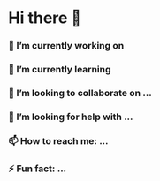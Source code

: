 # Hi there 👋

### 🔭 I’m currently working on 
### 🌱 I’m currently learning 
### 👯 I’m looking to collaborate on ...
### 🤔 I’m looking for help with ...
### 📫 How to reach me: ...
### ⚡ Fun fact: ...
